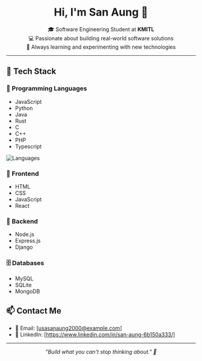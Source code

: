 <h1 align="center">Hi, I'm San Aung 👋</h1>

<p align="center">
  🎓 Software Engineering Student at <strong>KMITL</strong> <br>
  💻 Passionate about building real-world software solutions <br>
  🌱 Always learning and experimenting with new technologies
</p>

---

## 🚀 Tech Stack

### 🧠 Programming Languages
- JavaScript
- Python
- Java
- Rust
- C
- C++
- PHP
- Typescript
  


<p align="left">
  <img src="https://github-readme-stats.vercel.app/api/top-langs/?username=Sanaunggithub&layout=compact&hide=html" alt="Languages" />
</p>

### 🎨 Frontend
- HTML
- CSS
- JavaScript
- React

### 🔧 Backend
- Node.js
- Express.js
- Django

### 🗄️ Databases
- MySQL
- SQLite
- MongoDB


## 📫 Contact Me

- 📧 Email: [usasanaung2000@example.com]
- 💼 LinkedIn: [https://www.linkedin.com/in/san-aung-6b150a333/]

---

<p align="center">
  <em>"Build what you can't stop thinking about." 🚀</em>
</p>
